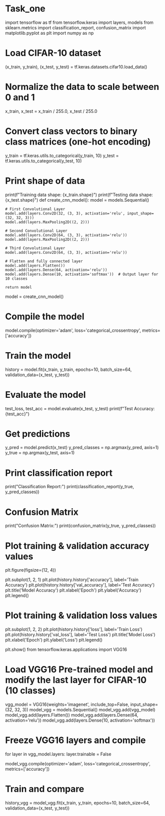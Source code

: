 # Task_one


import tensorflow as tf
from tensorflow.keras import layers, models
from sklearn.metrics import classification_report, confusion_matrix
import matplotlib.pyplot as plt
import numpy as np
# Load CIFAR-10 dataset
(x_train, y_train), (x_test, y_test) = tf.keras.datasets.cifar10.load_data()

# Normalize the data to scale between 0 and 1
x_train, x_test = x_train / 255.0, x_test / 255.0

# Convert class vectors to binary class matrices (one-hot encoding)
y_train = tf.keras.utils.to_categorical(y_train, 10)
y_test = tf.keras.utils.to_categorical(y_test, 10)

# Print shape of data
print(f"Training data shape: {x_train.shape}")
print(f"Testing data shape: {x_test.shape}")
def create_cnn_model():
    model = models.Sequential()
    
    # First Convolutional Layer
    model.add(layers.Conv2D(32, (3, 3), activation='relu', input_shape=(32, 32, 3)))
    model.add(layers.MaxPooling2D((2, 2)))
    
    # Second Convolutional Layer
    model.add(layers.Conv2D(64, (3, 3), activation='relu'))
    model.add(layers.MaxPooling2D((2, 2)))
    
    # Third Convolutional Layer
    model.add(layers.Conv2D(64, (3, 3), activation='relu'))
    
    # Flatten and fully connected layer
    model.add(layers.Flatten())
    model.add(layers.Dense(64, activation='relu'))
    model.add(layers.Dense(10, activation='softmax'))  # Output layer for 10 classes
    
    return model


model = create_cnn_model()

# Compile the model
model.compile(optimizer='adam', loss='categorical_crossentropy', metrics=['accuracy'])

# Train the model
history = model.fit(x_train, y_train, epochs=10, batch_size=64, validation_data=(x_test, y_test))
# Evaluate the model
test_loss, test_acc = model.evaluate(x_test, y_test)
print(f"Test Accuracy: {test_acc}")

# Get predictions
y_pred = model.predict(x_test)
y_pred_classes = np.argmax(y_pred, axis=1)
y_true = np.argmax(y_test, axis=1)

# Print classification report
print("Classification Report:")
print(classification_report(y_true, y_pred_classes))

# Confusion Matrix
print("Confusion Matrix:")
print(confusion_matrix(y_true, y_pred_classes))
# Plot training & validation accuracy values
plt.figure(figsize=(12, 4))

plt.subplot(1, 2, 1)
plt.plot(history.history['accuracy'], label='Train Accuracy')
plt.plot(history.history['val_accuracy'], label='Test Accuracy')
plt.title('Model Accuracy')
plt.xlabel('Epoch')
plt.ylabel('Accuracy')
plt.legend()

# Plot training & validation loss values
plt.subplot(1, 2, 2)
plt.plot(history.history['loss'], label='Train Loss')
plt.plot(history.history['val_loss'], label='Test Loss')
plt.title('Model Loss')
plt.xlabel('Epoch')
plt.ylabel('Loss')
plt.legend()

plt.show()
from tensorflow.keras.applications import VGG16

# Load VGG16 Pre-trained model and modify the last layer for CIFAR-10 (10 classes)
vgg_model = VGG16(weights='imagenet', include_top=False, input_shape=(32, 32, 3))
model_vgg = models.Sequential()
model_vgg.add(vgg_model)
model_vgg.add(layers.Flatten())
model_vgg.add(layers.Dense(64, activation='relu'))
model_vgg.add(layers.Dense(10, activation='softmax'))

# Freeze VGG16 layers and compile
for layer in vgg_model.layers:
    layer.trainable = False

model_vgg.compile(optimizer='adam', loss='categorical_crossentropy', metrics=['accuracy'])

# Train and compare
history_vgg = model_vgg.fit(x_train, y_train, epochs=10, batch_size=64, validation_data=(x_test, y_test))
